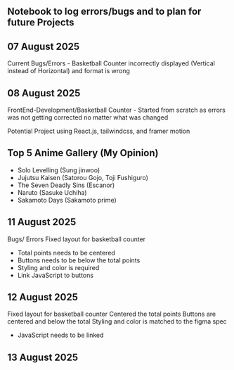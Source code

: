 ## Notebook to log errors/bugs and to plan for future Projects

## 07 August 2025

Current Bugs/Errors - Basketball Counter incorrectly displayed (Vertical instead of Horizontal) and format is wrong

## 08 August 2025

FrontEnd-Development/Basketball Counter - Started from scratch as errors was not getting corrected no matter what was changed

Potential Project using React.js, tailwindcss, and framer motion

## Top 5 Anime Gallery (My Opinion)

- Solo Levelling (Sung jinwoo)
- Jujutsu Kaisen (Satorou Gojo, Toji Fushiguro)
- The Seven Deadly Sins (Escanor)
- Naruto (Sasuke Uchiha)
- Sakamoto Days (Sakamoto prime)

## 11 August 2025

Bugs/ Errors
Fixed layout for basketball counter

- Total points needs to be centered
- Buttons needs to be below the total points
- Styling and color is required
- Link JavaScript to buttons

## 12 August 2025

Fixed layout for basketball counter
Centered the total points
Buttons are centered and below the total
Styling and color is matched to the figma spec

- JavaScript needs to be linked

## 13 August 2025
